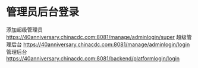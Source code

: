 # 管理员后台登录
添加超级管理员
https://40anniversary.chinacdc.com:8081/manage/adminlogin/super
超级管理后台
https://40anniversary.chinacdc.com:8081/manage/adminlogin/login
管理后台
https://40anniversary.chinacdc.com:8081/backend/platformlogin/login